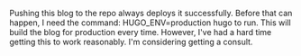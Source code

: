Pushing this blog to the repo always deploys it successfully. Before that can happen, I need the command: HUGO_ENV=production hugo to run. This will build the blog for production every time. However, I've had a hard time getting this to work reasonably. I'm considering getting a consult.